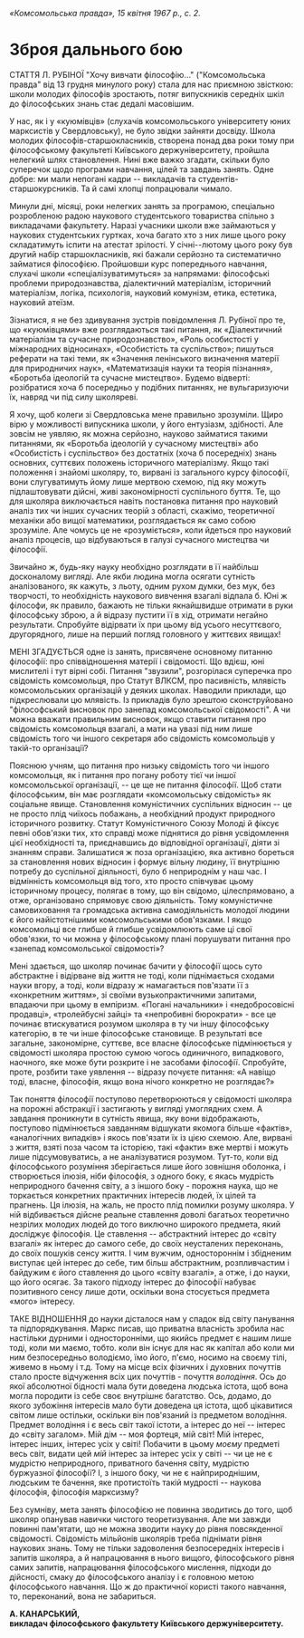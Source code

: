 *«Комсомольська правда», 15 квітня 1967 р., с. 2.*

# Зброя дальнього бою

СТАТТЯ Л. РУБІНОЇ \"Хочу вивчати філософію\...\" (\"Комсомольська
правда\" від 13 грудня минулого року) стала для нас приємною звісткою:
школи молодих філософів зростають, потяг випускників середніх шкіл до
філософських знань стає дедалі масовішим.

У нас, як і у «куюмівців» (слухачів комсомольського університету юних
марксистів у Свердловську), не було звідки зайняти досвіду. Школа
молодих філософів-старшокласників, створена понад два роки тому при
філософському факультеті Київського держуніверситету, пройшла нелегкий
шлях становлення. Нині вже важко згадати, скільки було суперечок щодо
програми навчання, цілей та завдань занять. Одне добре: ми мали непогані
кадри -- викладачів та студентів-старшокурсників. Та й самі хлопці
попрацювали чимало.

Минули дні, місяці, роки нелегких занять за програмою, спеціально
розробленою радою наукового студентського товариства спільно з
викладачами факультету. Наразі учасники школи вже займаються у наукових
студентських гуртках, хоча багато хто з них лише цього року складатимуть
іспити на атестат зрілості. У січні--лютому цього року був другий набір
старшокласників, які бажали серйозно та систематично займатися
філософією. Пройшовши курс попереднього навчання, слухачі школи
«спеціалізуватимуться» за напрямами: філософські проблеми
природознавства, діалектичний матеріалізм, історичний матеріалізм,
логіка, психологія, науковий комунізм, етика, естетика, науковий атеїзм.

Зізнатися, я не без здивування зустрів повідомлення Л. Рубіної про те,
що «куюмівцями» вже розглядаються такі питання, як «Діалектичний
матеріалізм та сучасне природознавство», «Роль особистості у міжнародних
відносинах», «Особистість та суспільство»; пишуться реферати на такі
теми, як «Значення ленінського визначення матерії для природничих наук»,
«Математизація науки та теорія пізнання», «Боротьба ідеологій та сучасне
мистецтво». Будемо відверті: розібратися хоча б посередньо у подібних
питаннях, не вульгаризуючи їх, навряд чи під силу школяреві.

Я хочу, щоб колеги зі Свердловська мене правильно зрозуміли. Щиро вірю у
можливості випускника школи, у його ентузіазм, здібності. Але зовсім не
уявляю, як можна серйозно, науково займатися такими питаннями, як
«Боротьба ідеологій у сучасному мистецтві» або «Особистість і
суспільство» без достатніх (хоча б посередніх) знань основних, суттєвих
положень історичного матеріалізму. Якщо такі положення і знайомі
школяру, то, вирвані із загального курсу філософії, вони слугуватимуть
йому лише мертвою схемою, під яку можуть підлаштовувати дійсні, живі
закономірності суспільного буття. Те, що для школяра виключається навіть
постановка питання про науковий аналіз тих чи інших сучасних теорій з
області, скажімо, теоретичної механіки або вищої математики,
розглядається як само собою зрозуміле. Але чомусь це не «розуміється»,
коли йдеться про науковий аналіз процесів, що відбуваються в галузі
сучасного мистецтва чи філософії.

Звичайно ж, будь-яку науку необхідно розглядати в її найбільш
досконалому вигляді. Але якби людина могла осягати сутність
аналізованого, як кажуть, з льоту, одним рухом думки, без мук, без
творчості, то необхідність наукового вивчення взагалі відпала б. Юні ж
філософи, як правило, бажають не тільки якнайшвидше отримати в руки
філософську зброю, а й відразу пустити її в хід, отримати негайно
результати. Спробуйте відірвати їх при цьому від усього несуттєвого,
другорядного, лише на перший погляд головного у життєвих явищах!

МЕНІ ЗГАДУЄТЬСЯ одне із занять, присвячене основному питанню філософії:
про співвідношення матерії і свідомості. Що вдієш, юні мислителі і тут
вірні собі. Питання \"звузили\", розгорілася суперечка про свідомість
комсомольця, про Статут ВЛКСМ, про пасивність, млявість комсомольських
організацій у деяких школах. Наводили приклади, що підкреслювали цю
млявість. Із прикладів було зрештою сконструйовано \"філософський
висновок про занепад комсомольської свідомості\". А чи можна вважати
правильним висновок, якщо ставити питання про свідомість комсомольця
взагалі, а мати на увазі під ним лише свідомість того чи іншого
секретаря або свідомість комсомольців у такій-то організації?

Пояснюю учням, що питання про низьку свідомість того чи іншого
комсомольця, як і питання про погану роботу тієї чи іншої комсомольської
організації, -- це ще не питання філософії. Щоб стати філософським, він
має розглядати «комсомольську свідомість» як соціальне явище.
Становлення комуністичних суспільних відносин -- це не просто плід
чиїхось побажань, а необхідний продукт природного історичного розвитку.
Статут Комуністичного Союзу Молоді й фіксує певні обов\'язки тих, хто
справді може піднятися до рівня усвідомлення цієї необхідності та,
приєднавшись до відповідної організації, діяти зі знанням справи.
Залишатися ж поза організацією, яка активно бореться за становлення
нових відносин і формує вільну людину, її внутрішню потребу до
суспільної діяльності, було б неприроднім у наш час. І відмінність
комсомольця від того, хто просто співчуває цьому історичному процесу,
полягає в тому, що він свідомо, цілеспрямовано, а отже, організовано
спрямовує свою діяльність. Тому комуністичне самовиховання та громадська
активна самодіяльність молодої людини є його найістотнішими
комсомольськими обов\'язками. І якщо комсомольці все глибше й глибше
усвідомлюють саме ці свої обов\'язки, то чи можна у філософському плані
порушувати питання про «занепад комсомольської свідомості»?

Мені здається, що школяр починає бачити у філософії щось суто абстрактне
і відірване від життя не тоді, коли піднімається сходами науки вгору, а
тоді, коли відразу ж намагається пов\'язати її з «конкретним життям», зі
своїми вузькопрактичними запитами, впадаючи при цьому в емпіризм.
«Погані начальники» і «недобросовісні продавці», «тролейбусні зайці» та
«непробивні бюрократи» - все це починає втискуватися розумом школяра в
ту чи іншу філософську категорію, в те чи інше філософське становище. В
результаті все загальне, закономірне, суттєве, все власне філософське
підмінюється у свідомості школяра простою сумою чогось одиничного,
випадкового, наочного, яке може бути розкрите і не засобами філософії.
Спробуйте, проте, розбити таке уявлення -- відразу почуєте питання: «А
навіщо тоді, власне, філософія, якщо вона нічого конкретно не
розглядає?»

Так поняття філософії поступово перетворюються у свідомості школяра на
порожні абстракції і застигають у вигляді умоглядних схем. А завдання
проникнути в сутність явища, яку вони відображають, поступово
підмінюється завданням відшукати якомога більше «фактів», «аналогічних
випадків» і якось пов\'язати їх із цією схемою. Але, вирвані з життя,
взяті поза часом та історією, такі «факти» вже мертві і можуть лише
підсумовуватись, а не аналізуватися розумом. Тут-то, коли від
філософського розуміння зберігається лише його зовнішня оболонка, і
створюється ілюзія, ніби філософія, з одного боку, є якась мудрість
неприродного бачення світу, а з іншого боку - порожня наука, що не
торкається конкретних практичних інтересів людей, їх цілей та прагнень.
Ця ілюзія, на жаль, не просто плід помилки розуму школяра. У ній
відбивається дійсне реальне ставлення доволі багатьох теоретично
незрілих молодих людей до того виключно широкого предмета, який
досліджує філософія. Це ставлення -- абстрактний інтерес до «світу
взагалі» як інтерес до самого себе, до своїх неусталених переконань, до
своїх пошуків сенсу життя. І чим вужчим, одностороннім і збідненим
виступає цей інтерес до себе, тим більш абстрактним, розпливчастим і
байдужим є його ставлення до цього «світу взагалі», а отже, і до науки,
що його осягає. За такого підходу інтерес до філософії набуває
позитивного сенсу лише доти, оскільки вона стосується предмета «мого»
інтересу.

ТАКЕ ВІДНОШЕННЯ до науки дісталося нам у спадок від світу панування та
підпорядкування. Маркс писав, що приватна власність зробила нас
настільки дурними і односторонніми, що якийсь предмет є нашим лише тоді,
коли ми маємо, тобто. коли він існує для нас як капітал або коли ми ним
безпосередньо володіємо, їмо його, п\'ємо, носимо на своєму тілі, живемо
в ньому і т.д. Тому на місце всіх фізичних і духовних почуттів стало
просте відчуження всіх цих почуттів - почуття *володіння*. Ось до якої
абсолютної бідності мала бути доведена людська істота, щоб вона могла
породити із себе своє внутрішнє багатство. Ось, додамо, до якого
зубожіння інтересів мало бути доведена ця істота, щоб цікавитися світом
лише остільки, оскільки він пов\'язаний із предметом володіння. Предмет
володіння і є весь світ такої істоти, а інтерес до неї -- інтерес до
«світу загалом». Мій дім -- моя фортеця, мій світ! Мій інтерес, інтерес
інших, інтерес усіх у світі! Побачити в цьому *моєму* предметі весь
світ, видати цей *мій* інтерес за інтерес усіх у світі -- чи це не є
мудрістю неприродного, приватного бачення світу, мудрістю буржуазної
філософії? І, з іншого боку, чи не є найприроднішим, людським те
бачення, яке протистоїть такій мудрості -- наукова філософія, філософія
марксизму?

Без сумніву, мета занять філософією не повинна зводитись до того, щоб
школяр опанував навички чистого теоретизування. Але ми завжди повинні
пам\'ятати, що не можна зводити науку до рівня повсякденної свідомості.
Свідомість мільйонів школярів треба піднімати рівня наукових знань. Тому
не тільки задоволення безпосередніх інтересів і запитів школяра, а й
напрацювання в нього вищого, філософського рівня самих запитів,
напрацювання філософського мислення, підходи до дійсності, смаку до
філософського аналізу і є головною метою філософського навчання. Що ж до
практичної користі такого навчання, то, переконаний, вона не забариться.

**А. КАНАРСЬКИЙ,**\
**викладач філософського факультету Київського держуніверситету.**
